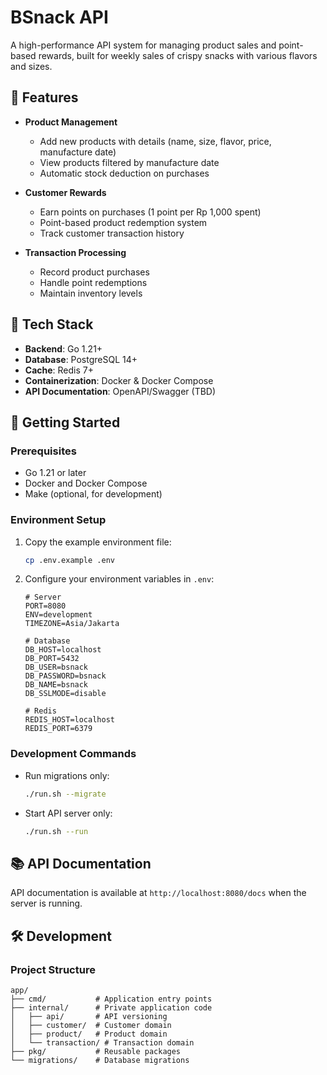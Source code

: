 # BSnack API

A high-performance API system for managing product sales and point-based rewards, built for weekly sales of crispy snacks with various flavors and sizes.

## 🚀 Features

- **Product Management**
  - Add new products with details (name, size, flavor, price, manufacture date)
  - View products filtered by manufacture date
  - Automatic stock deduction on purchases

- **Customer Rewards**
  - Earn points on purchases (1 point per Rp 1,000 spent)
  - Point-based product redemption system
  - Track customer transaction history

- **Transaction Processing**
  - Record product purchases
  - Handle point redemptions
  - Maintain inventory levels

## 🧱 Tech Stack

- **Backend**: Go 1.21+
- **Database**: PostgreSQL 14+
- **Cache**: Redis 7+
- **Containerization**: Docker & Docker Compose
- **API Documentation**: OpenAPI/Swagger (TBD)

## 🚀 Getting Started

### Prerequisites

- Go 1.21 or later
- Docker and Docker Compose
- Make (optional, for development)

### Environment Setup

1. Copy the example environment file:
   ```bash
   cp .env.example .env
   ```

2. Configure your environment variables in `.env`:
   ```env
   # Server
   PORT=8080
   ENV=development
   TIMEZONE=Asia/Jakarta
   
   # Database
   DB_HOST=localhost
   DB_PORT=5432
   DB_USER=bsnack
   DB_PASSWORD=bsnack
   DB_NAME=bsnack
   DB_SSLMODE=disable
   
   # Redis
   REDIS_HOST=localhost
   REDIS_PORT=6379
   ```


### Development Commands

- Run migrations only:
  ```bash
  ./run.sh --migrate
  ```

- Start API server only:
  ```bash
  ./run.sh --run
  ```

## 📚 API Documentation

API documentation is available at `http://localhost:8080/docs` when the server is running.

## 🛠 Development

### Project Structure

```
app/
├── cmd/           # Application entry points
├── internal/      # Private application code
│   ├── api/       # API versioning
│   ├── customer/  # Customer domain
│   ├── product/   # Product domain
│   └── transaction/ # Transaction domain
├── pkg/           # Reusable packages
└── migrations/    # Database migrations
```